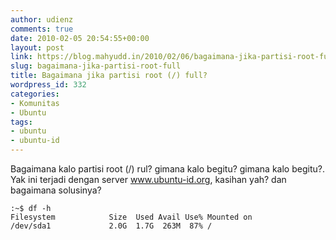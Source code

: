 ```yaml
---
author: udienz
comments: true
date: 2010-02-05 20:54:55+00:00
layout: post
link: https://blog.mahyudd.in/2010/02/06/bagaimana-jika-partisi-root-full.html
slug: bagaimana-jika-partisi-root-full
title: Bagaimana jika partisi root (/) full?
wordpress_id: 332
categories:
- Komunitas
- Ubuntu
tags:
- ubuntu
- ubuntu-id
---
```


Bagaimana kalo partisi root (/) rul? gimana kalo begitu? gimana kalo begitu?. Yak ini terjadi dengan server www.ubuntu-id.org, kasihan yah? dan bagaimana solusinya?



    
    
    :~$ df -h
    Filesystem            Size  Used Avail Use% Mounted on
    /dev/sda1             2.0G  1.7G  263M  87% /
    
